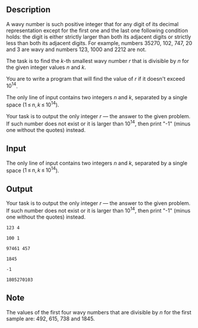 ## Description

<div><p>A <span class="tex-font-style-it">wavy number</span> is such positive integer that for any digit of its decimal representation except for the first one and the last one following condition holds: the digit is either strictly larger than both its adjacent digits or strictly less than both its adjacent digits. For example, numbers <span class="tex-span">35270</span>, <span class="tex-span">102</span>, <span class="tex-span">747</span>, <span class="tex-span">20</span> and <span class="tex-span">3</span> are <span class="tex-font-style-it">wavy</span> and numbers <span class="tex-span">123</span>, <span class="tex-span">1000</span> and <span class="tex-span">2212</span> are not.</p><p>The task is to find the <span class="tex-span"><i>k</i></span>-th <span class="tex-font-style-bf">smallest</span> <span class="tex-font-style-it">wavy number</span> <span class="tex-span"><i>r</i></span> that is divisible by <span class="tex-span"><i>n</i></span> for the given integer values <span class="tex-span"><i>n</i></span> and <span class="tex-span"><i>k</i></span>.</p><p>You are to write a program that will find the value of <span class="tex-span"><i>r</i></span> if it doesn't exceed <span class="tex-span">10<sup class="upper-index">14</sup></span>.</p></div><div class="input-specification"><p>The only line of input contains two integers <span class="tex-span"><i>n</i></span> and <span class="tex-span"><i>k</i></span>, separated by a single space (<span class="tex-span">1 ≤ <i>n</i>, <i>k</i> ≤ 10<sup class="upper-index">14</sup></span>). </p></div><div class="output-specification"><p>Your task is to output the only integer <span class="tex-span"><i>r</i></span> — the answer to the given problem. If such number does not exist or it is larger than <span class="tex-span">10<sup class="upper-index">14</sup></span>, then print "<span class="tex-font-style-tt">-1</span>" (minus one without the quotes) instead.</p></div>

## Input

<p>The only line of input contains two integers <span class="tex-span"><i>n</i></span> and <span class="tex-span"><i>k</i></span>, separated by a single space (<span class="tex-span">1 ≤ <i>n</i>, <i>k</i> ≤ 10<sup class="upper-index">14</sup></span>). </p>

## Output

<p>Your task is to output the only integer <span class="tex-span"><i>r</i></span> — the answer to the given problem. If such number does not exist or it is larger than <span class="tex-span">10<sup class="upper-index">14</sup></span>, then print "<span class="tex-font-style-tt">-1</span>" (minus one without the quotes) instead.</p>





```input1
123 4

```




```input2
100 1

```




```input3
97461 457

```




```output1
1845

```




```output2
-1

```




```output3
1805270103

```



## Note

<p>The values of the first four <span class="tex-font-style-it">wavy numbers</span> that are divisible by <span class="tex-span"><i>n</i></span> for the first sample are: <span class="tex-span">492</span>, <span class="tex-span">615</span>, <span class="tex-span">738</span> and <span class="tex-span">1845</span>.</p>
